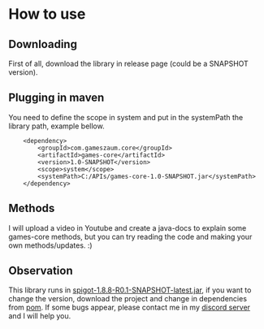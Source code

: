 # How to use

## Downloading

First of all, download the library in release page (could be a SNAPSHOT version).

## Plugging in maven

You need to define the scope in system and put in the systemPath the library path, example bellow.

        <dependency>
            <groupId>com.gameszaum.core</groupId>
            <artifactId>games-core</artifactId>
            <version>1.0-SNAPSHOT</version>
            <scope>system</scope>
            <systemPath>C:/APIs/games-core-1.0-SNAPSHOT.jar</systemPath>
        </dependency>
        
## Methods 

 I will upload a video in Youtube and create a java-docs to explain some games-core methods, but you can try reading the code and
 making your own methods/updates. :)
 
## Observation

This library runs in [spigot-1.8.8-R0.1-SNAPSHOT-latest.jar](https://github.com/gameszaum/gamesCore/blob/master/src/main/resources/dependencies/spigot-1.8.8-R0.1-SNAPSHOT-latest.jar), if you want to change the version, download the project and change in dependencies from [pom](https://github.com/gameszaum/gamesCore/blob/master/pom.xml). If some bugs appear, please contact me in my [discord server](http://discord.gameszaum.com) and I will help you.
